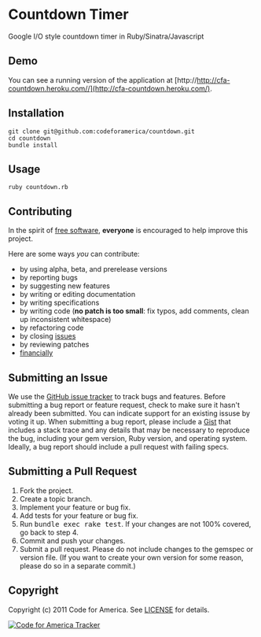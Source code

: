 # Countdown Timer
Google I/O style countdown timer in Ruby/Sinatra/Javascript

## <a name="demo"></a>Demo
You can see a running version of the application at
[http://http://cfa-countdown.heroku.com//](http://cfa-countdown.heroku.com/).

## <a name="installation"></a>Installation
    git clone git@github.com:codeforamerica/countdown.git
    cd countdown
    bundle install

## <a name="usage"></a>Usage
    ruby countdown.rb

## <a name="contributing"></a>Contributing
In the spirit of [free software](http://www.fsf.org/licensing/essays/free-sw.html), **everyone** is encouraged to help improve this project.

Here are some ways *you* can contribute:

* by using alpha, beta, and prerelease versions
* by reporting bugs
* by suggesting new features
* by writing or editing documentation
* by writing specifications
* by writing code (**no patch is too small**: fix typos, add comments, clean up inconsistent whitespace)
* by refactoring code
* by closing [issues](https://github.com/codeforamerica/countdown/issues)
* by reviewing patches
* [financially](https://secure.codeforamerica.org/page/contribute)

## <a name="issues"></a>Submitting an Issue
We use the [GitHub issue tracker](https://github.com/codeforamerica/countdown/issues) to track bugs and
features. Before submitting a bug report or feature request, check to make sure it hasn't already
been submitted. You can indicate support for an existing issuse by voting it up. When submitting a
bug report, please include a [Gist](https://gist.github.com/) that includes a stack trace and any
details that may be necessary to reproduce the bug, including your gem version, Ruby version, and
operating system. Ideally, a bug report should include a pull request with failing specs.

## <a name="pulls"></a>Submitting a Pull Request
1. Fork the project.
2. Create a topic branch.
3. Implement your feature or bug fix.
4. Add tests for your feature or bug fix.
5. Run <tt>bundle exec rake test</tt>. If your changes are not 100% covered, go back to step 4.
6. Commit and push your changes.
7. Submit a pull request. Please do not include changes to the gemspec or version file. (If you want to create your own version for some reason, please do so in a separate commit.)

## <a name="copyright"></a>Copyright
Copyright (c) 2011 Code for America.
See [LICENSE](https://github.com/codeforamerica/countdown/blob/master/LICENSE.md) for details.

[![Code for America Tracker](http://stats.codeforamerica.org/codeforamerica/countdown.png)](http://stats.codeforamerica.org/projects/countdown)
